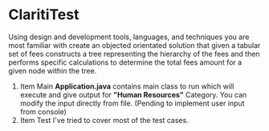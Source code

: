 # ClaritiTest
Using design and development tools, languages, and techniques you are most familiar with create an objected orientated solution that given a tabular set of fees constructs a tree representing the hierarchy of the fees and then performs specific calculations to determine the total fees amount for a given node within the tree.


1. Item Main
  **Application.java** contains main class to run which will execute and give output for **"Human Resources"** Category. You can modify the input directly from file. (Pending to implement user input from console)
2. Item Test
  I've tried to cover most of the test cases. 
